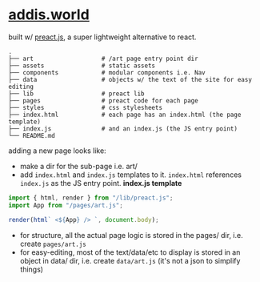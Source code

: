 # [addis.world](https://addis.world)

built w/ [preact.js](https://preactjs.com), a super lightweight alternative to react.

```
.
├── art                   # /art page entry point dir
├── assets                # static assets
├── components            # modular components i.e. Nav
├── data                  # objects w/ the text of the site for easy editing
├── lib                   # preact lib
├── pages                 # preact code for each page
├── styles                # css stylesheets
├── index.html            # each page has an index.html (the page template)
├── index.js              # and an index.js (the JS entry point)
└── README.md
```

adding a new page looks like:
* make a dir for the sub-page i.e. art/
* add `index.html` and `index.js` templates to it. `index.html` references `index.js` as the JS entry point.
**index.js template**
```js
import { html, render } from "/lib/preact.js";
import App from "/pages/art.js";

render(html` <${App} /> `, document.body);
```
* for structure, all the actual page logic is stored in the pages/ dir, i.e. create `pages/art.js`
* for easy-editing, most of the text/data/etc to display is stored in an object in data/ dir, i.e. create `data/art.js` (it's not a json to simplify things)

